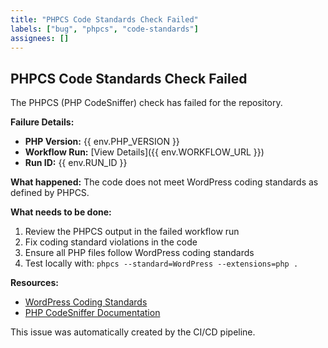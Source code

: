 ```yaml
---
title: "PHPCS Code Standards Check Failed"
labels: ["bug", "phpcs", "code-standards"]
assignees: []
---
```


## PHPCS Code Standards Check Failed

The PHPCS (PHP CodeSniffer) check has failed for the repository.

**Failure Details:**
- **PHP Version:** {{ env.PHP_VERSION }}
- **Workflow Run:** [View Details]({{ env.WORKFLOW_URL }})
- **Run ID:** {{ env.RUN_ID }}

**What happened:**
The code does not meet WordPress coding standards as defined by PHPCS.

**What needs to be done:**
1. Review the PHPCS output in the failed workflow run
2. Fix coding standard violations in the code
3. Ensure all PHP files follow WordPress coding standards
4. Test locally with: `phpcs --standard=WordPress --extensions=php .`

**Resources:**
- [WordPress Coding Standards](https://developer.wordpress.org/coding-standards/wordpress-coding-standards/php/)
- [PHP CodeSniffer Documentation](https://github.com/squizlabs/PHP_CodeSniffer)

This issue was automatically created by the CI/CD pipeline.

